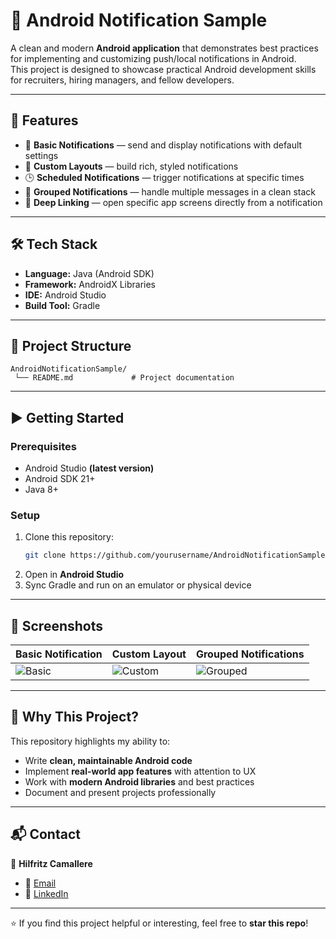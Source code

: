 # 📱 Android Notification Sample

A clean and modern **Android application** that demonstrates best practices for implementing and customizing push/local notifications in Android.  
This project is designed to showcase practical Android development skills for recruiters, hiring managers, and fellow developers.

---

## 🚀 Features

- 🔔 **Basic Notifications** — send and display notifications with default settings  
- 🎨 **Custom Layouts** — build rich, styled notifications  
- 🕒 **Scheduled Notifications** — trigger notifications at specific times  
- 📂 **Grouped Notifications** — handle multiple messages in a clean stack  
- 🔗 **Deep Linking** — open specific app screens directly from a notification  

---

## 🛠 Tech Stack

- **Language:** Java (Android SDK)  
- **Framework:** AndroidX Libraries  
- **IDE:** Android Studio  
- **Build Tool:** Gradle  

---

## 📂 Project Structure

```
AndroidNotificationSample/
 └── README.md             # Project documentation
```

---

## ▶️ Getting Started

### Prerequisites
- Android Studio **(latest version)**
- Android SDK 21+
- Java 8+

### Setup
1. Clone this repository:
   ```bash
   git clone https://github.com/yourusername/AndroidNotificationSample.git
   ```
2. Open in **Android Studio**  
3. Sync Gradle and run on an emulator or physical device

---

## 📸 Screenshots

| Basic Notification | Custom Layout | Grouped Notifications |
|--------------------|---------------|-----------------------|
| ![Basic](docs/screenshots/basic.png) | ![Custom](docs/screenshots/custom.png) | ![Grouped](docs/screenshots/grouped.png) |

---

## 🎯 Why This Project?

This repository highlights my ability to:
- Write **clean, maintainable Android code**  
- Implement **real-world app features** with attention to UX  
- Work with **modern Android libraries** and best practices  
- Document and present projects professionally  

---

## 📬 Contact

👤 **Hilfritz Camallere**  
- 📧 [Email](mailto:camallere_h@yahoo.com.ph)  
- 💼 [LinkedIn](https://www.linkedin.com/in/hilfritzcamallere/)  

---

⭐ If you find this project helpful or interesting, feel free to **star this repo**!
